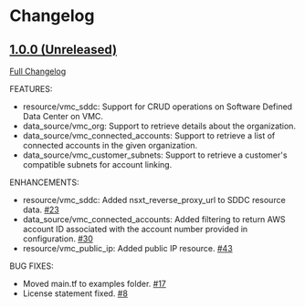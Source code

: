 # Changelog

## [1.0.0 (Unreleased)](https://github.com/vmware/terraform-provider-vmc/tree/HEAD)

[Full Changelog](https://github.com/vmware/terraform-provider-vmc/compare/87cfcf8f21600ef6198389c569d1e988ca30b5a9...HEAD)

FEATURES:

* resource/vmc_sddc: Support for CRUD operations on Software Defined Data Center on VMC.
* data_source/vmc_org: Support to retrieve details about the organization.
* data_source/vmc_connected_accounts: Support to retrieve a list of connected accounts in the given organization.
* data_source/vmc_customer_subnets: Support to retrieve a customer's compatible subnets for account linking.


ENHANCEMENTS:

* resource/vmc_sddc: Added nsxt_reverse_proxy_url to SDDC resource data. [\#23](https://github.com/vmware/terraform-provider-vmc/pull/23)
* data_source/vmc_connected_accounts: Added filtering to return AWS account ID associated with the account number provided in configuration. [\#30](https://github.com/vmware/terraform-provider-vmc/pull/30)
* resource/vmc_public_ip: Added public IP resource. [\#43](https://github.com/vmware/terraform-provider-vmc/pull/43)

BUG FIXES:

* Moved main.tf to examples folder. [\#17](https://github.com/vmware/terraform-provider-vmc/pull/17)
* License statement fixed. [\#8](https://github.com/vmware/terraform-provider-vmc/pull/8)
